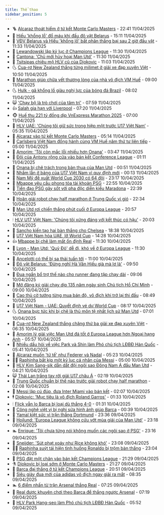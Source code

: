 ```yaml
---
title: Thể thao
sidebar_position: 5
---
```


<!-- vnexpress-the-thao:START -->
- 🪜 [Alcaraz thoát hiểm ở tứ kết Monte Carlo Masters](https://vnexpress.net/alcaraz-thoat-hiem-o-tu-ket-monte-carlo-masters-4872995.html) - 22:41 11/04/2025
- 🦩 [Hiếu &#39;khổng lồ&#39; đổ máu khi đấu đô vật Belarus](https://vnexpress.net/hieu-khong-lo-do-mau-khi-dau-do-vat-belarus-4872967.html) - 15:11 11/04/2025
- 🧰 [VĐV Belarus và Hiếu &#39;khổng lồ&#39; bất phân thắng bại sau 2 giờ đấu vật](https://vnexpress.net/vdv-belarus-va-hieu-khong-lo-bat-phan-thang-bai-sau-2-gio-dau-vat-4872791.html) - 11:33 11/04/2025
- 🤗 [Lewandowski lập kỷ lục ở Champions League](https://vnexpress.net/lewandowski-lap-ky-luc-o-champions-league-4872901.html) - 11:30 11/04/2025
- 🥳 [Cantona: &#39;Chủ mới hủy hoại Man Utd&#39;](https://vnexpress.net/cantona-chu-moi-huy-hoai-man-utd-4872850.html) - 11:30 11/04/2025
- 🦣 [Tsitsipas chiêu mộ HLV cũ của Djokovic](https://vnexpress.net/tsitsipas-chieu-mo-hlv-cu-cua-djokovic-4872880.html) - 11:03 11/04/2025
- 🌜 [Cua-rơ New Zealand thắng từng milimet ở giải xe đạp xuyên Việt](https://vnexpress.net/cua-ro-new-zealand-thang-tung-milimet-o-giai-xe-dap-xuyen-viet-4872922.html) - 10:50 11/04/2025
- 🫶 [Marathon giúp chữa vết thương lòng của nhà vô địch VM Huế](https://vnexpress.net/marathon-giup-chua-vet-thuong-long-cua-nha-vo-dich-vm-hue-4872277.html) - 09:00 11/04/2025
- 🌜 [Hulk - gã khổng lồ giàu nghị lực của bóng đá Brazil](https://vnexpress.net/hulk-ga-khong-lo-giau-nghi-luc-cua-bong-da-brazil-4872812.html) - 08:02 11/04/2025
- 😺 [&#39;Chạy bộ là trò chơi của tâm trí&#39;](https://vnexpress.net/chay-bo-la-tro-choi-cua-tam-tri-4872794.html) - 07:59 11/04/2025
- 👍 [Salah gia hạn với Liverpool](https://vnexpress.net/salah-gia-han-voi-liverpool-4867826.html) - 07:20 11/04/2025
- 🐵 [Huế thu 221 tỷ đồng dịp VnExpress Marathon 2025](https://vnexpress.net/hue-thu-221-ty-dong-dip-vnexpress-marathon-2025-4871114.html) - 07:00 11/04/2025
- 💫 [HLV UAE: &#39;Chúng tôi giữ sức trong hiệp một trước U17 Việt Nam’](https://vnexpress.net/hlv-uae-chung-toi-giu-suc-trong-hiep-mot-truoc-u17-viet-nam-4872741.html) - 05:35 11/04/2025
- 🦆 [Alcaraz vào tứ kết Monte Carlo Masters](https://vnexpress.net/alcaraz-vao-tu-ket-monte-carlo-masters-4872725.html) - 05:14 11/04/2025
- 🙉 [Carlsberg Việt Nam đồng hành cùng VM Huế năm thứ tư liên tiếp](https://vnexpress.net/carlsberg-viet-nam-dong-hanh-cung-vm-hue-nam-thu-tu-lien-tiep-4872413.html) - 05:00 11/04/2025
- 📝 [Amorim: &#39;Tôi còn mắc lỗi nhiều hơn Onana&#39;](https://vnexpress.net/amorim-toi-con-mac-loi-nhieu-hon-onana-4872563.html) - 03:47 11/04/2025
- 💯 [Đội của Antony rộng cửa vào bán kết Conference League](https://vnexpress.net/doi-cua-antony-rong-cua-vao-ban-ket-conference-league-4872539.html) - 01:11 11/04/2025
- 🌈 [Onana bị chê trách trong bàn thua của Man Utd](https://vnexpress.net/onana-bi-che-trach-trong-ban-thua-cua-man-utd-4872527.html) - 00:51 11/04/2025
- 🦩 [Nhầm lẫn ở bảng của U17 Việt Nam vì quy định mới](https://vnexpress.net/nham-lan-o-bang-cua-u17-viet-nam-vi-quy-dinh-moi-4872515.html) - 00:13 11/04/2025
- 🐲 [Nam Mỹ đề xuất World Cup 2030 có 64 đội](https://vnexpress.net/nam-my-de-xuat-world-cup-2030-co-64-doi-4872524.html) - 23:17 10/04/2025
- 🌁 [Mbappe yêu cầu phong tỏa tài khoản PSG](https://vnexpress.net/mbappe-yeu-cau-phong-toa-tai-khoan-psg-4872521.html) - 22:55 10/04/2025
- 💯 [Tiền đạo PSG gây sốt với pha độc diễn kiểu Maradona](https://vnexpress.net/tien-dao-psg-gay-sot-voi-pha-doc-dien-kieu-maradona-4872443.html) - 22:39 10/04/2025
- 🌝 [Hoãn giải robot chạy half marathon ở Trung Quốc vì gió](https://vnexpress.net/hoan-giai-robot-chay-half-marathon-o-trung-quoc-vi-gio-4872518.html) - 22:34 10/04/2025
- 🤖 [Man Utd rơi chiến thắng phút cuối ở Europa League](https://vnexpress.net/man-utd-roi-chien-thang-phut-cuoi-o-europa-league-4872513.html) - 20:57 10/04/2025
- 🕯 [HLV U17 Việt Nam: &#39;Chúng tôi xứng đáng với kết thúc có hậu&#39;](https://vnexpress.net/hlv-u17-viet-nam-chung-toi-xung-dang-voi-ket-thuc-co-hau-4872514.html) - 20:03 10/04/2025
- 🧰 [Sancho kiến tạo hai bàn thắng cho Chelsea](https://vnexpress.net/sancho-kien-tao-hai-ban-thang-cho-chelsea-4872512.html) - 18:38 10/04/2025
- 🥳 [U17 Việt Nam hòa UAE, lỡ World Cup](https://vnexpress.net/u17-viet-nam-v-u17-uae-4872427-tong-thuat.html) - 14:28 10/04/2025
- 👍 [Mbappe bị chê làm mất ổn định Real](https://vnexpress.net/mbappe-bi-che-lam-mat-on-dinh-real-4872375.html) - 11:30 10/04/2025
- 💪 [Lyon - Man Utd: &#39;Quỷ Đỏ&#39; dễ đi, khó về ở Europa League](https://vnexpress.net/lyon-man-utd-quy-do-de-di-kho-ve-o-europa-league-4872386.html) - 11:30 10/04/2025
- 👹 [Ancelotti có thể bị sa thải tuần tới](https://vnexpress.net/ancelotti-co-the-bi-sa-thai-tuan-toi-4872344.html) - 11:00 10/04/2025
- 🧰 [Đô vật Belarus: &#39;Đừng nghĩ Hà Văn Hiếu già mà lơ là&#39;](https://vnexpress.net/do-vat-belarus-dung-nghi-ha-van-hieu-gia-ma-lo-la-4872406.html) - 09:50 10/04/2025
- 🚀 [Đua ngắn bổ trợ thế nào cho runner đang tập chạy dài](https://vnexpress.net/dua-ngan-bo-tro-the-nao-cho-runner-dang-tap-chay-dai-4872267.html) - 09:06 10/04/2025
- 🎃 [Mở đăng ký giải chạy dịp 135 năm ngày sinh Chủ tịch Hồ Chí Minh](https://vnexpress.net/mo-dang-ky-giai-chay-dip-135-nam-ngay-sinh-chu-tich-ho-chi-minh-4872229.html) - 09:00 10/04/2025
- 🧰 [Cao thủ cờ tướng từng mua bán độ, vô địch khi trở lại thi đấu](https://vnexpress.net/cao-thu-co-tuong-tung-mua-ban-do-vo-dich-khi-tro-lai-thi-dau-4872320.html) - 08:49 10/04/2025
- 👀 [U17 Việt Nam - UAE: Quyết định vé dự World Cup](https://vnexpress.net/u17-viet-nam-uae-quyet-dinh-ve-du-world-cup-4872338.html) - 08:17 10/04/2025
- 🌜 [Onana bực tức khi bị chê là thủ môn tệ nhất lịch sử Man Utd](https://vnexpress.net/onana-buc-tuc-khi-bi-che-la-thu-mon-te-nhat-lich-su-man-utd-4872039.html) - 07:01 10/04/2025
- 🫶 [Cua-rơ New Zealand thắng chặng thứ ba giải xe đạp xuyên Việt](https://vnexpress.net/cua-ro-new-zealand-thang-chang-thu-ba-giai-xe-dap-xuyen-viet-4872282.html) - 06:35 10/04/2025
- 🦄 [Amorim lý giải việc Man Utd đá tốt ở Europa League hơn Ngoại hạng Anh](https://vnexpress.net/amorim-ly-giai-viec-man-utd-da-tot-o-europa-league-hon-ngoai-hang-anh-4872045.html) - 05:57 10/04/2025
- 🥳 [Nhiều dấu hỏi về việc Park và Shin làm Phó chủ tịch LĐBĐ Hàn Quốc](https://vnexpress.net/nhieu-dau-hoi-ve-viec-park-va-shin-lam-pho-chu-tich-ldbd-han-quoc-4872261.html) - 05:41 10/04/2025
- 🐲 [Alcaraz muốn &#39;tử tế&#39; như Federer và Nadal](https://vnexpress.net/alcaraz-muon-tu-te-nhu-federer-va-nadal-4872243.html) - 05:23 10/04/2025
- 🧑‍🏫 [Raphinha bắt kịp một kỷ lục cá nhân của Messi](https://vnexpress.net/raphinha-bat-kip-mot-ky-luc-ca-nhan-cua-messi-4872085.html) - 05:00 10/04/2025
- 🤔 [HLV Kim Sang-sik dẫn dắt đội ngôi sao Đông Nam Á đấu Man Utd](https://vnexpress.net/hlv-kim-sang-sik-dan-dat-doi-ngoi-sao-dong-nam-a-dau-man-utd-4872231.html) - 04:21 10/04/2025
- 😺 [Thái Lan trắng tay rời giải U17 châu Á](https://vnexpress.net/thai-lan-trang-tay-roi-giai-u17-chau-a-4872125.html) - 02:19 10/04/2025
- 💪 [Trung Quốc chuẩn bị thế nào trước giải robot chạy half marathon](https://vnexpress.net/trung-quoc-chuan-bi-the-nao-truoc-giai-robot-chay-half-marathon-4871449.html) - 02:08 10/04/2025
- 💼 [Messi lập cú đúp, đưa Inter Miami vào bán kết](https://vnexpress.net/messi-lap-cu-dup-dua-inter-miami-vao-ban-ket-4872123.html) - 02:07 10/04/2025
- 🕴 [Djokovic: &#39;Mục tiêu là vô địch Roland Garros&#39;](https://vnexpress.net/djokovic-muc-tieu-la-vo-dich-roland-garros-4872090.html) - 01:33 10/04/2025
- 🕯 [Flick vẫn lo Barca bị loại dù thắng 4-0](https://vnexpress.net/flick-van-lo-barca-bi-loai-du-thang-4-0-4872056.html) - 01:31 10/04/2025
- 📝 [Công nghệ việt vị bị nghi sửa hình ảnh giúp Barca](https://vnexpress.net/cong-nghe-viet-vi-bi-nghi-sua-hinh-anh-giup-barca-4872055.html) - 00:39 10/04/2025
- 🧐 [Yamal kiệt sức vì trận thắng Dortmund](https://vnexpress.net/yamal-kiet-suc-vi-tran-thang-dortmund-4872048.html) - 23:36 09/04/2025
- 🙉 [Hojlund: &#39;Europa League không cứu vớt mùa giải của Man Utd&#39;](https://vnexpress.net/hojlund-europa-league-khong-cuu-vot-mua-giai-cua-man-utd-4872047.html) - 23:18 09/04/2025
- 🏊 [Enrique: &#39;Tôi chưa từng nói không muốn các ngôi sao ở PSG&#39;](https://vnexpress.net/enrique-toi-chua-tung-noi-khong-muon-cac-ngoi-sao-o-psg-4872054.html) - 23:16 09/04/2025
- 🌊 [Sneijder: &#39;Sút phạt xoáy như Rice không khó&#39;](https://vnexpress.net/sneijder-sut-phat-xoay-nhu-rice-khong-kho-4872041.html) - 23:08 09/04/2025
- 👨‍🏫 [Raphinha suýt tái hiện tình huống Ronaldo bị trộm bàn thắng](https://vnexpress.net/raphinha-suyt-tai-hien-tinh-huong-ronaldo-bi-trom-ban-thang-4872046.html) - 23:04 09/04/2025
- 🥷 [PSG đặt một chân vào bán kết Champions League](https://vnexpress.net/psg-dat-mot-chan-vao-ban-ket-champions-league-4872043.html) - 21:29 09/04/2025
- ⚗️ [Djokovic bị loại sớm ở Monte Carlo Masters](https://vnexpress.net/djokovic-bi-loai-som-o-monte-carlo-masters-4872042.html) - 21:27 09/04/2025
- 🌮 [Barca đại thắng ở tứ kết Champions League](https://vnexpress.net/barca-dai-thang-o-tu-ket-champions-league-4872040.html) - 20:51 09/04/2025
- 🤩 [Siêu giày đua mới của adidas vô địch ngay giải ra mắt](https://vnexpress.net/sieu-giay-dua-moi-cua-adidas-vo-dich-ngay-giai-ra-mat-4871902.html) - 08:35 09/04/2025
- 🏊 [6 điểm nhấn từ trận Arsenal thắng Real](https://vnexpress.net/6-diem-nhan-tu-tran-arsenal-thang-real-4871794.html) - 07:25 09/04/2025
- 🐎 [Real được khuyên chơi theo Barca để thắng ngược Arsenal](https://vnexpress.net/real-duoc-khuyen-choi-theo-barca-de-thang-nguoc-arsenal-4871826.html) - 07:19 09/04/2025
- 💫 [HLV Park Hang-seo làm Phó chủ tịch LĐBĐ Hàn Quốc](https://vnexpress.net/hlv-park-hang-seo-lam-pho-chu-tich-ldbd-han-quoc-4871803.html) - 05:52 09/04/2025<!-- vnexpress-the-thao:END -->

